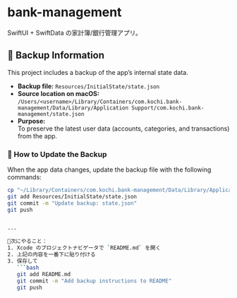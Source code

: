 # bank-management

SwiftUI + SwiftData の家計簿/銀行管理アプリ。
## 💾 Backup Information

This project includes a backup of the app’s internal state data.

- **Backup file:** `Resources/InitialState/state.json`
- **Source location on macOS:**  
  `/Users/<username>/Library/Containers/com.kochi.bank-management/Data/Library/Application Support/com.kochi.bank-management/state.json`
- **Purpose:**  
  To preserve the latest user data (accounts, categories, and transactions) from the app.

### 🔁 How to Update the Backup

When the app data changes, update the backup file with the following commands:

```bash
cp "~/Library/Containers/com.kochi.bank-management/Data/Library/Application Support/com.kochi.bank-management/state.json" Resources/InitialState/state.json
git add Resources/InitialState/state.json
git commit -m "Update backup: state.json"
git push


---

📍次にやること：
1. Xcode のプロジェクトナビゲータで `README.md` を開く  
2. 上記の内容を一番下に貼り付ける  
3. 保存して  
   ```bash
   git add README.md
   git commit -m "Add backup instructions to README"
   git push
